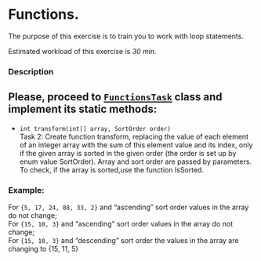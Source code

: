 # Functions.

The purpose of this exercise is to train you to work with loop statements.

Estimated workload of this exercise is _30 min_.

### Description
Please, proceed to [`FunctionsTask`](src/main/java/com/epam/rd/autotasks/FunctionsTask.java) class
and implement its static methods:
---


* `int transform(int[] array, SortOrder order)`\
  Task 2:
  Create function transform, replacing the value of each element of an integer array with the sum of
  this element value and its index, only if the given array is sorted in the given order (the order
  is set up by enum value SortOrder). Array and sort order are passed by parameters. To check, if
  the array is sorted,use the function IsSorted.

###  Example:
For `{5, 17, 24, 88, 33, 2}` and “ascending” sort order values in the array do not change;\
For `{15, 10, 3}` and “ascending” sort order values in the array do not change;\
For `{15, 10, 3}` and “descending” sort order the values in the array are changing to {15, 11, 5}


